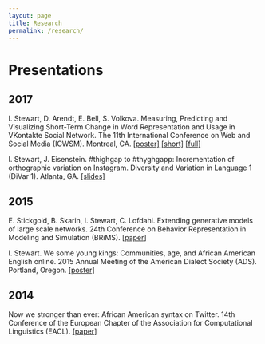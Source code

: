 ```yaml
---
layout: page
title: Research
permalink: /research/
---
```

# Presentations

## 2017
I. Stewart, D. Arendt, E. Bell, S. Volkova. 
Measuring, Predicting and Visualizing Short-Term Change in Word Representation and Usage in VKontakte Social Network.
The 11th International Conference on Web and Social Media (ICWSM).
Montreal, CA.
[[poster]](../docs/ICWSM_2017_poster.pdf)
[[short]](../docs/ICWSM_2017_short.pdf)
[[full]](https://arxiv.org/abs/1703.07012)

I. Stewart, J. Eisenstein. 
#thighgap to #thyghgapp: Incrementation of orthographic variation on Instagram.
Diversity and Variation in Language 1 (DiVar 1).
Atlanta, GA. 
[[slides]](../docs/DiVar_2017.pdf)

## 2015

E. Stickgold, B. Skarin, I. Stewart, C. Lofdahl. 
Extending generative models of large scale networks.
24th Conference on Behavior Representation in Modeling and Simulation (BRiMS).
[[paper]](http://cc.ist.psu.edu/BRIMS/archives/2015/Stickgold_BRiMS_2015.pdf)

I. Stewart.
We some young kings: Communities, age, and African American English online.
2015 Annual Meeting of the American Dialect Society (ADS).
Portland, Oregon.
[[poster]](../docs/ADS_2015_Poster.pdf)

## 2014
Now we stronger than ever: African American syntax on Twitter.
14th Conference of the European Chapter of the Association for Computational Linguistics (EACL).
[[paper]](http://www.aclweb.org/anthology/E/E14/E14-3.pdf#page=41)